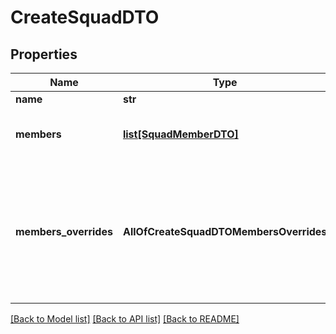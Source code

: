 # CreateSquadDTO

## Properties
Name | Type | Description | Notes
------------ | ------------- | ------------- | -------------
**name** | **str** | This is the name of the squad. | [optional] 
**members** | [**list[SquadMemberDTO]**](SquadMemberDTO.md) | This is the list of assistants that make up the squad.  The call will start with the first assistant in the list. | 
**members_overrides** | **AllOfCreateSquadDTOMembersOverrides** | This can be used to override all the assistants&#x27; settings and provide values for their template variables.  Both &#x60;membersOverrides&#x60; and &#x60;members[n].assistantOverrides&#x60; can be used together. First, &#x60;members[n].assistantOverrides&#x60; is applied. Then, &#x60;membersOverrides&#x60; is applied as a global override. | [optional] 

[[Back to Model list]](../README.md#documentation-for-models) [[Back to API list]](../README.md#documentation-for-api-endpoints) [[Back to README]](../README.md)

